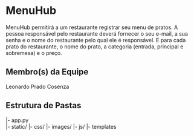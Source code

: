 # MenuHub
MenuHub permitirá a um restaurante registrar seu menu de pratos. A pessoa responsável pelo restaurante deverá fornecer o seu e-mail, a sua senha e o nome do restaurante pelo qual ele é responsável. E para cada prato do restaurante, o nome do prato, a categoria (entrada, principal e sobremesa) e o preço.

## Membro(s) da Equipe
Leonardo Prado Cosenza

## Estrutura de Pastas
|-  app.py  
|- static/
    |- css/
    |- images/
    |- js/
|- templates
